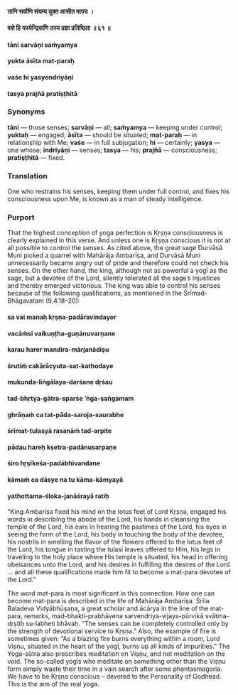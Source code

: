 #### तानि सर्वाणि संयम्य युक्त आसीत मत्परः ।
#### वशे हि यस्येन्द्रियाणि तस्य प्रज्ञा प्रतिष्ठिता ॥ ६१ ॥

#### tāni sarvāṇi saṁyamya
#### yukta āsīta mat-paraḥ
#### vaśe hi yasyendriyāṇi
#### tasya prajñā pratiṣṭhitā

### Synonyms

**tāni** — those senses; **sarvāṇi** — all; **saṁyamya** — keeping under control; **yuktaḥ** — engaged; **āsīta** — should be situated; **mat**-**paraḥ** — in relationship with Me; **vaśe** — in full subjugation; **hi** — certainly; **yasya** — one whose; **indriyāṇi** — senses; **tasya** — his; **prajñā** — consciousness; **pratiṣṭhitā** — fixed.

### Translation

One who restrains his senses, keeping them under full control, and fixes his consciousness upon Me, is known as a man of steady intelligence.

### Purport

That the highest conception of yoga perfection is Kṛṣṇa consciousness is clearly explained in this verse. And unless one is Kṛṣṇa conscious it is not at all possible to control the senses. As cited above, the great sage Durvāsā Muni picked a quarrel with Mahārāja Ambarīṣa, and Durvāsā Muni unnecessarily became angry out of pride and therefore could not check his senses. On the other hand, the king, although not as powerful a yogī as the sage, but a devotee of the Lord, silently tolerated all the sage’s injustices and thereby emerged victorious. The king was able to control his senses because of the following qualifications, as mentioned in the Śrīmad-Bhāgavatam (9.4.18–20):

#### sa vai manaḥ kṛṣṇa-padāravindayor
#### vacāṁsi vaikuṇṭha-guṇānuvarṇane
#### karau harer mandira-mārjanādiṣu
#### śrutiṁ cakārācyuta-sat-kathodaye

#### mukunda-liṅgālaya-darśane dṛśau
#### tad-bhṛtya-gātra-sparśe ’ṅga-saṅgamam
#### ghrāṇaṁ ca tat-pāda-saroja-saurabhe
#### śrīmat-tulasyā rasanāṁ tad-arpite

#### pādau hareḥ kṣetra-padānusarpaṇe
#### śiro hṛṣīkeśa-padābhivandane
#### kāmaṁ ca dāsye na tu kāma-kāmyayā
#### yathottama-śloka-janāśrayā ratiḥ

“King Ambarīṣa fixed his mind on the lotus feet of Lord Kṛṣṇa, engaged his words in describing the abode of the Lord, his hands in cleansing the temple of the Lord, his ears in hearing the pastimes of the Lord, his eyes in seeing the form of the Lord, his body in touching the body of the devotee, his nostrils in smelling the flavor of the flowers offered to the lotus feet of the Lord, his tongue in tasting the tulasī leaves offered to Him, his legs in traveling to the holy place where His temple is situated, his head in offering obeisances unto the Lord, and his desires in fulfilling the desires of the Lord … and all these qualifications made him fit to become a mat-para devotee of the Lord.”

The word mat-para is most significant in this connection. How one can become mat-para is described in the life of Mahārāja Ambarīṣa. Śrīla Baladeva Vidyābhūṣaṇa, a great scholar and ācārya in the line of the mat-para, remarks, mad-bhakti-prabhāvena sarvendriya-vijaya-pūrvikā svātma-dṛṣṭiḥ su-labheti bhāvaḥ. “The senses can be completely controlled only by the strength of devotional service to Kṛṣṇa.” Also, the example of fire is sometimes given: “As a blazing fire burns everything within a room, Lord Viṣṇu, situated in the heart of the yogī, burns up all kinds of impurities.” The Yoga-sūtra also prescribes meditation on Viṣṇu, and not meditation on the void. The so-called yogīs who meditate on something other than the Viṣṇu form simply waste their time in a vain search after some phantasmagoria. We have to be Kṛṣṇa conscious – devoted to the Personality of Godhead. This is the aim of the real yoga.